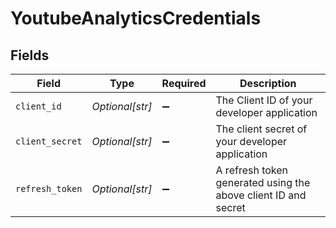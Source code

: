# YoutubeAnalyticsCredentials


## Fields

| Field                                                          | Type                                                           | Required                                                       | Description                                                    |
| -------------------------------------------------------------- | -------------------------------------------------------------- | -------------------------------------------------------------- | -------------------------------------------------------------- |
| `client_id`                                                    | *Optional[str]*                                                | :heavy_minus_sign:                                             | The Client ID of your developer application                    |
| `client_secret`                                                | *Optional[str]*                                                | :heavy_minus_sign:                                             | The client secret of your developer application                |
| `refresh_token`                                                | *Optional[str]*                                                | :heavy_minus_sign:                                             | A refresh token generated using the above client ID and secret |